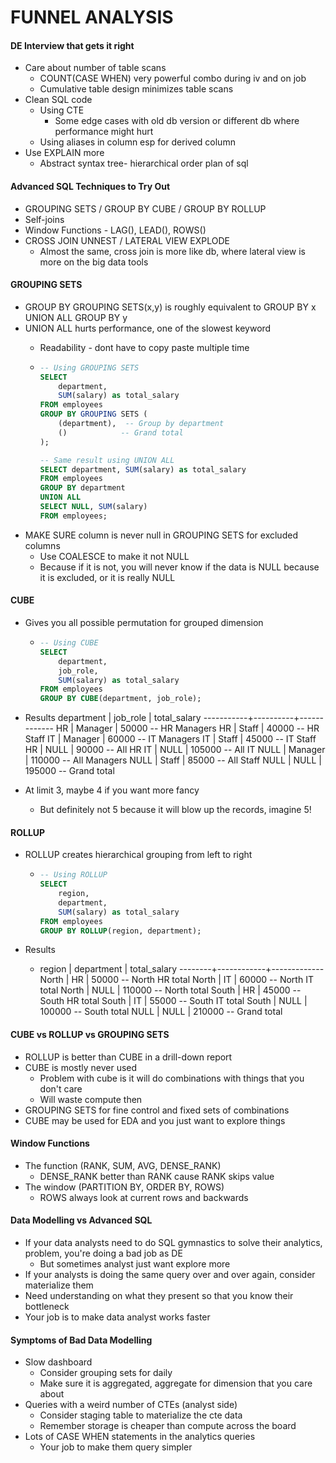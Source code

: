 # FUNNEL ANALYSIS

#### DE Interview that gets it right

- Care about number of table scans
    - COUNT(CASE WHEN) very powerful combo during iv and on job
    - Cumulative table design minimizes table scans
- Clean SQL code
    - Using CTE
        - Some edge cases with old db version or different db where performance might hurt
    - Using aliases in column esp for derived column
- Use EXPLAIN more
    - Abstract syntax tree- hierarchical order plan of sql

#### Advanced SQL Techniques to Try Out

- GROUPING SETS / GROUP BY CUBE / GROUP BY ROLLUP
- Self-joins
- Window Functions - LAG(), LEAD(), ROWS()
- CROSS JOIN UNNEST / LATERAL VIEW EXPLODE
    - Almost the same, cross join is more like db, where lateral view is more on the big data tools

#### GROUPING SETS

- GROUP BY GROUPING SETS(x,y) is roughly equivalent to GROUP BY x UNION ALL GROUP BY y
- UNION ALL hurts performance, one of the slowest keyword
    - Readability - dont have to copy paste multiple time

    -   ```sql
        -- Using GROUPING SETS
        SELECT 
            department,
            SUM(salary) as total_salary
        FROM employees
        GROUP BY GROUPING SETS (
            (department),  -- Group by department
            ()            -- Grand total
        );

        -- Same result using UNION ALL
        SELECT department, SUM(salary) as total_salary
        FROM employees
        GROUP BY department
        UNION ALL
        SELECT NULL, SUM(salary)
        FROM employees;
        ```
- MAKE SURE column is never null in GROUPING SETS for excluded columns
    - Use COALESCE to make it not NULL
    - Because if it is not, you will never know if the data is NULL because it is excluded, or it is really NULL

#### CUBE

- Gives you all possible permutation for grouped dimension

    -   ```sql
        -- Using CUBE
        SELECT 
            department,
            job_role,
            SUM(salary) as total_salary
        FROM employees
        GROUP BY CUBE(department, job_role);
        ```

- Results
    department | job_role | total_salary
    -----------+----------+-------------
    HR         | Manager  | 50000        -- HR Managers
    HR         | Staff    | 40000        -- HR Staff
    IT         | Manager  | 60000        -- IT Managers
    IT         | Staff    | 45000        -- IT Staff
    HR         | NULL     | 90000        -- All HR
    IT         | NULL     | 105000       -- All IT
    NULL       | Manager  | 110000       -- All Managers
    NULL       | Staff    | 85000        -- All Staff
    NULL       | NULL     | 195000       -- Grand total

- At limit 3, maybe 4 if you want more fancy
    - But definitely not 5 because it will blow up the records, imagine 5!

#### ROLLUP

- ROLLUP creates hierarchical grouping from left to right

    -   ```sql
        -- Using ROLLUP
        SELECT 
            region,
            department,
            SUM(salary) as total_salary
        FROM employees
        GROUP BY ROLLUP(region, department);
        ```
- Results

    -   region  | department | total_salary
        --------+------------+-------------
        North   | HR        | 50000        -- North HR total
        North   | IT        | 60000        -- North IT total
        North   | NULL      | 110000       -- North total
        South   | HR        | 45000        -- South HR total
        South   | IT        | 55000        -- South IT total
        South   | NULL      | 100000       -- South total
        NULL    | NULL      | 210000       -- Grand total

#### CUBE vs ROLLUP vs GROUPING SETS
- ROLLUP is better than CUBE in a drill-down report
- CUBE is mostly never used
    - Problem with cube is it will do combinations with things that you don't care
    - Will waste compute then
- GROUPING SETS for fine control and fixed sets of combinations
- CUBE may be used for EDA and you just want to explore things

#### Window Functions
- The function (RANK, SUM, AVG, DENSE_RANK)
    - DENSE_RANK better than RANK cause RANK skips value
- The window (PARTITION BY, ORDER BY, ROWS)
    - ROWS always look at current rows and backwards

#### Data Modelling vs Advanced SQL
- If your data analysts need to do SQL gymnastics to solve their analytics, problem, you're doing a bad job as DE
    - But sometimes analyst just want explore more
- If your analysts is doing the same query over and over again, consider materialize them
- Need understanding on what they present so that you know their bottleneck
- Your job is to make data analyst works faster

#### Symptoms of Bad Data Modelling

- Slow dashboard
    - Consider grouping sets for daily
    - Make sure it is aggregated, aggregate for dimension that you care about
- Queries with a weird number of CTEs (analyst side)
    - Consider staging table to materialize the cte data
    - Remember storage is cheaper than compute across the board
- Lots of CASE WHEN statements in the analytics queries
    - Your job to make them query simpler
